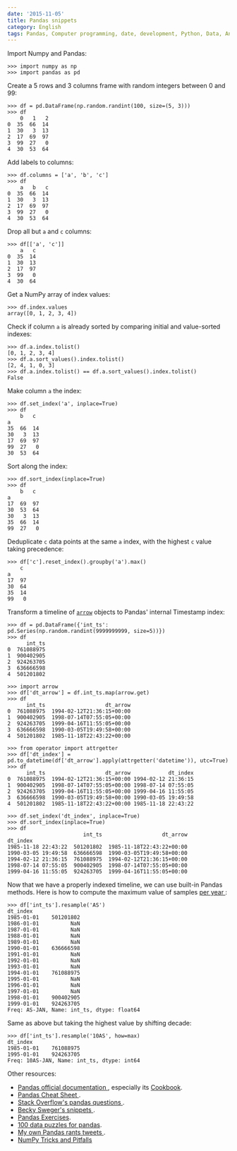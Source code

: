 ```yaml
---
date: '2015-11-05'
title: Pandas snippets
category: English
tags: Pandas, Computer programming, date, development, Python, Data, Analytics, NumPy
---
```


Import Numpy and Pandas:

```pycon
>>> import numpy as np
>>> import pandas as pd
```

Create a 5 rows and 3 columns frame with random integers between 0 and 99:

```pycon
>>> df = pd.DataFrame(np.random.randint(100, size=(5, 3)))
>>> df
    0   1   2
0  35  66  14
1  30   3  13
2  17  69  97
3  99  27   0
4  30  53  64
```

Add labels to columns:

```pycon
>>> df.columns = ['a', 'b', 'c']
>>> df
    a   b   c
0  35  66  14
1  30   3  13
2  17  69  97
3  99  27   0
4  30  53  64
```

Drop all but `a` and `c` columns:

```pycon
>>> df[['a', 'c']]
    a   c
0  35  14
1  30  13
2  17  97
3  99   0
4  30  64
```

Get a NumPy array of index values:

```pycon
>>> df.index.values
array([0, 1, 2, 3, 4])
```

Check if column `a` is already sorted by comparing initial and value-sorted indexes:

```pycon
>>> df.a.index.tolist()
[0, 1, 2, 3, 4]
>>> df.a.sort_values().index.tolist()
[2, 4, 1, 0, 3]
>>> df.a.index.tolist() == df.a.sort_values().index.tolist()
False
```

Make column `a` the index:

```pycon
>>> df.set_index('a', inplace=True)
>>> df
    b   c
a
35  66  14
30   3  13
17  69  97
99  27   0
30  53  64
```

Sort along the index:

```pycon
>>> df.sort_index(inplace=True)
>>> df
    b   c
a
17  69  97
30  53  64
30   3  13
35  66  14
99  27   0
```

Deduplicate `c` data points at the same `a` index, with the highest `c` value
taking precedence:

```pycon
>>> df['c'].reset_index().groupby('a').max()
    c
a
17  97
30  64
35  14
99   0
```

Transform a timeline of [`arrow`](https://crsmithdev.com/arrow/) objects to
Pandas' internal Timestamp index:

```pycon
>>> df = pd.DataFrame({'int_ts': pd.Series(np.random.randint(9999999999, size=5))})
>>> df
      int_ts
0  761088975
1  900402905
2  924263705
3  636666598
4  501201802

>>> import arrow
>>> df['dt_arrow'] = df.int_ts.map(arrow.get)
>>> df
      int_ts                   dt_arrow
0  761088975  1994-02-12T21:36:15+00:00
1  900402905  1998-07-14T07:55:05+00:00
2  924263705  1999-04-16T11:55:05+00:00
3  636666598  1990-03-05T19:49:58+00:00
4  501201802  1985-11-18T22:43:22+00:00

>>> from operator import attrgetter
>>> df['dt_index'] = pd.to_datetime(df['dt_arrow'].apply(attrgetter('datetime')), utc=True)
>>> df
      int_ts                   dt_arrow            dt_index
0  761088975  1994-02-12T21:36:15+00:00 1994-02-12 21:36:15
1  900402905  1998-07-14T07:55:05+00:00 1998-07-14 07:55:05
2  924263705  1999-04-16T11:55:05+00:00 1999-04-16 11:55:05
3  636666598  1990-03-05T19:49:58+00:00 1990-03-05 19:49:58
4  501201802  1985-11-18T22:43:22+00:00 1985-11-18 22:43:22

>>> df.set_index('dt_index', inplace=True)
>>> df.sort_index(inplace=True)
>>> df
                        int_ts                   dt_arrow
dt_index
1985-11-18 22:43:22  501201802  1985-11-18T22:43:22+00:00
1990-03-05 19:49:58  636666598  1990-03-05T19:49:58+00:00
1994-02-12 21:36:15  761088975  1994-02-12T21:36:15+00:00
1998-07-14 07:55:05  900402905  1998-07-14T07:55:05+00:00
1999-04-16 11:55:05  924263705  1999-04-16T11:55:05+00:00
```

Now that we have a properly indexed timeline, we can use built-in Pandas
methods. Here is how to compute the maximum value of samples [per year
](https://pandas.pydata.org/pandas-docs/stable/timeseries.html#offset-aliases):

```pycon
>>> df['int_ts'].resample('AS')
dt_index
1985-01-01    501201802
1986-01-01          NaN
1987-01-01          NaN
1988-01-01          NaN
1989-01-01          NaN
1990-01-01    636666598
1991-01-01          NaN
1992-01-01          NaN
1993-01-01          NaN
1994-01-01    761088975
1995-01-01          NaN
1996-01-01          NaN
1997-01-01          NaN
1998-01-01    900402905
1999-01-01    924263705
Freq: AS-JAN, Name: int_ts, dtype: float64
```

Same as above but taking the highest value by shifting decade:

```pycon
>>> df['int_ts'].resample('10AS', how=max)
dt_index
1985-01-01    761088975
1995-01-01    924263705
Freq: 10AS-JAN, Name: int_ts, dtype: int64
```

Other resources:

- [Pandas official documentation
  ](https://pandas.pydata.org/pandas-docs/stable/), especially its
  [Cookbook](https://pandas.pydata.org/pandas-docs/stable/user_guide/cookbook.html).
- [Pandas Cheat Sheet
  ](https://github.com/pandas-dev/pandas/blob/master/doc/cheatsheet/Pandas_Cheat_Sheet.pdf).
- [Stack Overflow's pandas questions
  ](https://stackoverflow.com/questions/tagged/pandas).
- [Becky Sweger's snippets
  ](https://gist.github.com/bsweger/e5817488d161f37dcbd2).
- [Pandas Exercises](https://github.com/guipsamora/pandas_exercises).
- [100 data puzzles for pandas](https://github.com/ajcr/100-pandas-puzzles).
- [My own Pandas rants tweets
  ](https://twitter.com/search?q=%23pandas%20%40kdeldycke).
- [NumPy Tricks and Pitfalls](https://nbviewer.jupyter.org/github/vlad17/np-learn/blob/master/presentation.ipynb?flush_cache=true)
